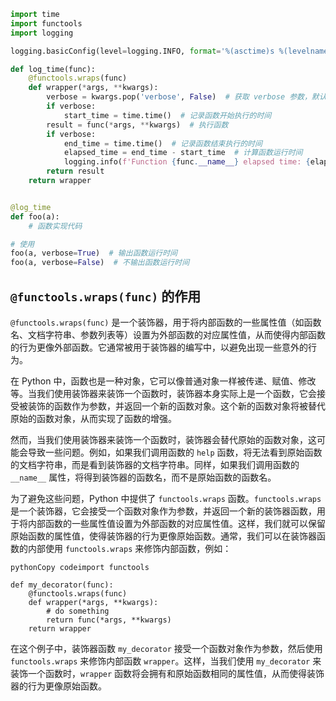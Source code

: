 ```python
import time
import functools
import logging

logging.basicConfig(level=logging.INFO, format='%(asctime)s %(levelname)s %(message)s')

def log_time(func):
    @functools.wraps(func)
    def wrapper(*args, **kwargs):
        verbose = kwargs.pop('verbose', False)  # 获取 verbose 参数，默认为 False
        if verbose:
            start_time = time.time()  # 记录函数开始执行的时间
        result = func(*args, **kwargs)  # 执行函数
        if verbose:
            end_time = time.time()  # 记录函数结束执行的时间
            elapsed_time = end_time - start_time  # 计算函数运行时间
            logging.info(f'Function {func.__name__} elapsed time: {elapsed_time:.4f}s')  # 输出函数运行时间
        return result
    return wrapper


@log_time
def foo(a):
    # 函数实现代码

# 使用
foo(a, verbose=True)  # 输出函数运行时间
foo(a, verbose=False)  # 不输出函数运行时间

```



## `@functools.wraps(func)` 的作用

`@functools.wraps(func)` 是一个装饰器，用于将内部函数的一些属性值（如函数名、文档字符串、参数列表等）设置为外部函数的对应属性值，从而使得内部函数的行为更像外部函数。它通常被用于装饰器的编写中，以避免出现一些意外的行为。

在 Python 中，函数也是一种对象，它可以像普通对象一样被传递、赋值、修改等。当我们使用装饰器来装饰一个函数时，装饰器本身实际上是一个函数，它会接受被装饰的函数作为参数，并返回一个新的函数对象。这个新的函数对象将被替代原始的函数对象，从而实现了函数的增强。

然而，当我们使用装饰器来装饰一个函数时，装饰器会替代原始的函数对象，这可能会导致一些问题。例如，如果我们调用函数的 `help` 函数，将无法看到原始函数的文档字符串，而是看到装饰器的文档字符串。同样，如果我们调用函数的 `__name__` 属性，将得到装饰器的函数名，而不是原始函数的函数名。

为了避免这些问题，Python 中提供了 `functools.wraps` 函数。`functools.wraps` 是一个装饰器，它会接受一个函数对象作为参数，并返回一个新的装饰器函数，用于将内部函数的一些属性值设置为外部函数的对应属性值。这样，我们就可以保留原始函数的属性值，使得装饰器的行为更像原始函数。通常，我们可以在装饰器函数的内部使用 `functools.wraps` 来修饰内部函数，例如：

```
pythonCopy codeimport functools

def my_decorator(func):
    @functools.wraps(func)
    def wrapper(*args, **kwargs):
        # do something
        return func(*args, **kwargs)
    return wrapper
```

在这个例子中，装饰器函数 `my_decorator` 接受一个函数对象作为参数，然后使用 `functools.wraps` 来修饰内部函数 `wrapper`。这样，当我们使用 `my_decorator` 来装饰一个函数时，`wrapper` 函数将会拥有和原始函数相同的属性值，从而使得装饰器的行为更像原始函数。